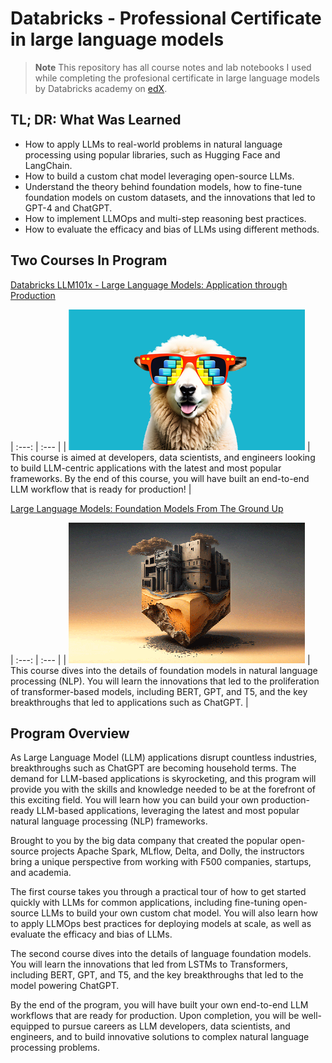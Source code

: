 # Databricks - Professional Certificate</br>in large language models

> **Note** This repository has all course notes and lab notebooks I used while
> completing the profesional certificate in large language models by Databricks
> academy on
> [edX](https://www.edx.org/professional-certificate/databricks-large-language-models?index=product&queryID=7df500f9b5a730d93a39b45d143b9bb4&position=6&linked_from=autocomplete&c=autocomplete).

## TL; DR: What Was Learned

* How to apply LLMs to real-world problems in natural language processing using
  popular libraries, such as Hugging Face and LangChain.
* How to build a custom chat model leveraging open-source LLMs.
* Understand the theory behind foundation models, how to fine-tune foundation
  models on custom datasets, and the innovations that led to GPT-4 and ChatGPT.
* How to implement LLMOps and multi-step reasoning best practices.
* How to evaluate the efficacy and bias of LLMs using different methods.

## Two Courses In Program

[Databricks LLM101x - Large Language Models: Application through Production](https://www.edx.org/course/large-language-models-application-through-production)

| :---: | :--- |
| ![](./databricks-llm101x/databricks-llm101x.png) | This course is aimed at developers, data scientists, and engineers looking to build LLM-centric applications with the latest and most popular frameworks. By the end of this course, you will have built an end-to-end LLM workflow that is ready for production! |

[Large Language Models: Foundation Models From The Ground Up](https://www.edx.org/course/large-language-models-foundation-models-from-the-ground-up)

| :---: | :--- |
| ![](./databricks-llm201x.png) | This course dives into the details of foundation models in natural language processing (NLP). You will learn the innovations that led to the proliferation of transformer-based models, including BERT, GPT, and T5, and the key breakthroughs that led to applications such as ChatGPT. |

   

## Program Overview

As Large Language Model (LLM) applications disrupt countless industries,
breakthroughs such as ChatGPT are becoming household terms. The demand for
LLM-based applications is skyrocketing, and this program will provide you with
the skills and knowledge needed to be at the forefront of this exciting field.
You will learn how you can build your own production-ready LLM-based
applications, leveraging the latest and most popular natural language
processing (NLP) frameworks.

Brought to you by the big data company that created the popular open-source
projects Apache Spark, MLflow, Delta, and Dolly, the instructors bring a unique
perspective from working with F500 companies, startups, and academia.

The first course takes you through a practical tour of how to get started
quickly with LLMs for common applications, including fine-tuning open-source
LLMs to build your own custom chat model. You will also learn how to apply
LLMOps best practices for deploying models at scale, as well as evaluate the
efficacy and bias of LLMs.

The second course dives into the details of language foundation models. You
will learn the innovations that led from LSTMs to Transformers, including BERT,
GPT, and T5, and the key breakthroughs that led to the model powering ChatGPT.

By the end of the program, you will have built your own end-to-end LLM
workflows that are ready for production. Upon completion, you will be
well-equipped to pursue careers as LLM developers, data scientists, and
engineers, and to build innovative solutions to complex natural language
processing problems.
